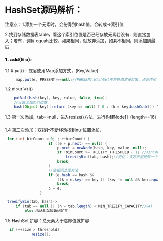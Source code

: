 # HashSet源码解析：

 注意点：1.添加一个元素时，会先得到hash值，会转成->索引值

​				2.找到存储数据表table，看这个索引位置是否已经存放元素若没有，则直接加入；若有，调用             					equals比较，如果相同，就放弃添加，如果不相同，则添加到最后

### 1. add(E e):

1.1 # put()        - 底层使用Map添加方式，(Key,Value)

~~~ java
     map.put(e, PRESENT)==null;//PRESENT:HashSet中的静态常量对象，占位作用
~~~

1.2 # put Val()    

~~~java
    putVal(hash(key), key, value, false, true);
    //计算添加索引位置
	hash(Object key)：return (key == null) ? 0 : (h = key.hashCode()) ^ (h >>> 16);
~~~

1.3 第一次添加，tab==null，进入resize()方法，进行构建Node[]（length==16）

### 

1.4 第二次添加：双指针不断移动找到null位置添加，

~~~java
 for (int binCount = 0; ; ++binCount) {
                    if ((e = p.next) == null) {
                        p.next = newNode(hash, key, value, null);
                        if (binCount >= TREEIFY_THRESHOLD - 1) //binCount>=8-1
                            treeifyBin(tab, hash);//树化：该方法里还有一个判断条件
                        break;
                    }
                    //值相同处理方法
                    if (e.hash == hash &&
                        ((k = e.key) == key || (key != null && key.equals(k))))
                        break;
                    p = e;
                }
~~~

~~~java
 treeifyBin(tab, hash)->
     if (tab == null || (n = tab.length) < MIN_TREEIFY_CAPACITY//64)
         else 未达到就按数组扩容
~~~

1.5 HashSet 扩容：总元素大于临界值就扩容

~~~java
  if (++size > threshold)
            resize();
~~~



​		

